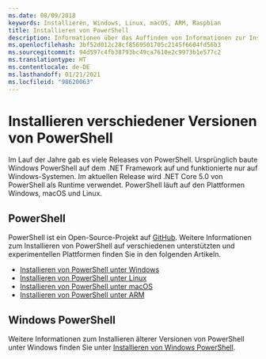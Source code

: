 ```yaml
---
ms.date: 08/09/2018
keywords: Installieren, Windows, Linux, macOS, ARM, Raspbian
title: Installieren von PowerShell
description: Informationen über das Auffinden von Informationen zur Installation von PowerShell für jede der unterstützten Plattformen.
ms.openlocfilehash: 3bf52d012c28cf8569501705c2145f6604fd56b3
ms.sourcegitcommit: 94d597c4fb38793bc49ca7610e2c9973b1e577c2
ms.translationtype: HT
ms.contentlocale: de-DE
ms.lasthandoff: 01/21/2021
ms.locfileid: "98620063"
---
```

# <a name="installing-various-versions-of-powershell"></a>Installieren verschiedener Versionen von PowerShell

Im Lauf der Jahre gab es viele Releases von PowerShell. Ursprünglich baute Windows PowerShell auf dem .NET Framework auf und funktionierte nur auf Windows-Systemen. Im aktuellen Release wird .NET Core 5.0 von PowerShell als Runtime verwendet. PowerShell läuft auf den Plattformen Windows, macOS und Linux.

## <a name="powershell"></a>PowerShell

PowerShell ist ein Open-Source-Projekt auf [GitHub](https://github.com/powershell/powershell). Weitere Informationen zum Installieren von PowerShell auf verschiedenen unterstützten und experimentellen Plattformen finden Sie in den folgenden Artikeln.

- [Installieren von PowerShell unter Windows](Installing-PowerShell-Core-on-Windows.md)
- [Installieren von PowerShell unter Linux](Installing-PowerShell-Core-on-Linux.md)
- [Installieren von PowerShell unter macOS](Installing-PowerShell-Core-on-macOS.md)
- [Installieren von PowerShell unter ARM](PowerShell-Core-on-ARM.md)

## <a name="windows-powershell"></a>Windows PowerShell

Weitere Informationen zum Installieren älterer Versionen von PowerShell unter Windows finden Sie unter [Installieren von Windows PowerShell](../windows-powershell/install/installing-windows-powershell.md).
